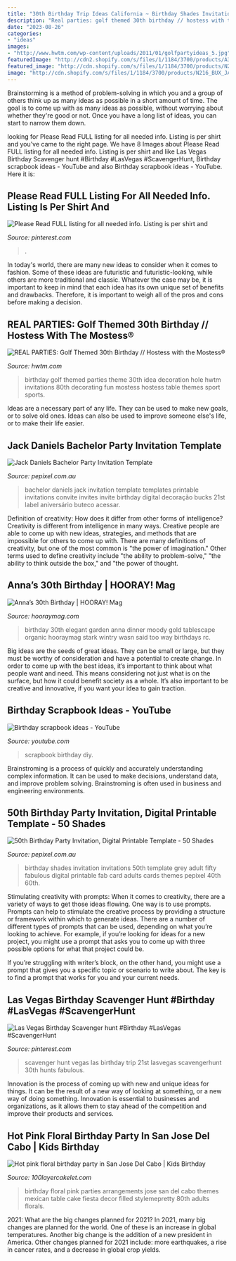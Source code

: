 ```yaml
---
title: "30th Birthday Trip Ideas California ~ Birthday Shades Invitation Invitations 50th Template Grey Adult Fifty Fabulous Digital Printable Fab Card Adults Cards Themes Pepixel 40th 60th"
description: "Real parties: golf themed 30th birthday // hostess with the mostess®"
date: "2023-08-26"
categories:
- "ideas"
images:
- "http://www.hwtm.com/wp-content/uploads/2011/01/golfpartyideas_5.jpg"
featuredImage: "http://cdn2.shopify.com/s/files/1/1184/3700/products/A319_BDAY_50SHADESOFFAB_wv_1024x1024.png?v=1544588357"
featured_image: "http://cdn.shopify.com/s/files/1/1184/3700/products/N216_BUX_JACKTHEBACHELOR_a2a1cd9b-b3f8-4205-84ea-67f1e0a49fdf_1024x1024.jpg?v=1543368954"
image: "http://cdn.shopify.com/s/files/1/1184/3700/products/N216_BUX_JACKTHEBACHELOR_a2a1cd9b-b3f8-4205-84ea-67f1e0a49fdf_1024x1024.jpg?v=1543368954"
---
```



Brainstorming is a method of problem-solving in which you and a group of others think up as many ideas as possible in a short amount of time. The goal is to come up with as many ideas as possible, without worrying about whether they're good or not. Once you have a long list of ideas, you can start to narrow them down.

	

		
looking for Please Read FULL listing for all needed info. Listing is per shirt and you've came to the right page. We have 8 Images about Please Read FULL listing for all needed info. Listing is per shirt and like Las Vegas Birthday Scavenger hunt #Birthday #LasVegas #ScavengerHunt, Birthday scrapbook ideas - YouTube and also Birthday scrapbook ideas - YouTube. Here it is:
		
    
## Please Read FULL Listing For All Needed Info. Listing Is Per Shirt And

<img loading=lazy src="https://i.pinimg.com/736x/87/52/f5/8752f5901430422d68abec6388eec738.jpg" onerror="this.onerror=null;this.src='https://tse3.mm.bing.net/th?id=OIP.TH9m2jcxUPjOKrx77ZWOGgHaJ4&amp;pid=15.1';" alt="Please Read FULL listing for all needed info. Listing is per shirt and">

_Source: pinterest.com_

>. 

	

In today's world, there are many new ideas to consider when it comes to fashion. Some of these ideas are futuristic and futuristic-looking, while others are more traditional and classic. Whatever the case may be, it is important to keep in mind that each idea has its own unique set of benefits and drawbacks. Therefore, it is important to weigh all of the pros and cons before making a decision.

    
## REAL PARTIES: Golf Themed 30th Birthday // Hostess With The Mostess®

<img loading=lazy src="http://www.hwtm.com/wp-content/uploads/2011/01/golfpartyideas_5.jpg" onerror="this.onerror=null;this.src='https://tse1.mm.bing.net/th?id=OIP.E2_OYr7vmk-35p-1rwWB7wHaJQ&amp;pid=15.1';" alt="REAL PARTIES: Golf Themed 30th Birthday // Hostess with the Mostess®">

_Source: hwtm.com_

>birthday golf themed parties theme 30th idea decoration hole hwtm invitations 80th decorating fun mostess hostess table themes sport sports. 

	

Ideas are a necessary part of any life. They can be used to make new goals, or to solve old ones. Ideas can also be used to improve someone else's life, or to make their life easier.

    
## Jack Daniels Bachelor Party Invitation Template

<img loading=lazy src="http://cdn.shopify.com/s/files/1/1184/3700/products/N216_BUX_JACKTHEBACHELOR_a2a1cd9b-b3f8-4205-84ea-67f1e0a49fdf_1024x1024.jpg?v=1543368954" onerror="this.onerror=null;this.src='https://tse4.mm.bing.net/th?id=OIP.bRhoVYyknLAuMvBTe-mm9QHaLH&amp;pid=15.1';" alt="Jack Daniels Bachelor Party Invitation Template">

_Source: pepixel.com.au_

>bachelor daniels jack invitation template templates printable invitations convite invites invite birthday digital decoração bucks 21st label aniversário buteco acessar. 

	

Definition of creativity: How does it differ from other forms of intelligence?
Creativity is different from intelligence in many ways. Creative people are able to come up with new ideas, strategies, and methods that are impossible for others to come up with. 
There are many definitions of creativity, but one of the most common is "the power of imagination." Other terms used to define creativity include "the ability to problem-solve," "the ability to think outside the box," and "the power of thought.

    
## Anna’s 30th Birthday | HOORAY! Mag

<img loading=lazy src="http://hooraymag.com/wp-content/uploads/2015/11/RC_Birthdays_Annas30th_01.jpg" onerror="this.onerror=null;this.src='https://tse3.mm.bing.net/th?id=OIP.l_7tYp6H2ELzOIp9beDPXQHaE7&amp;pid=15.1';" alt="Anna’s 30th Birthday | HOORAY! Mag">

_Source: hooraymag.com_

>birthday 30th elegant garden anna dinner moody gold tablescape organic hooraymag stark wintry wasn said too way birthdays rc. 

	

Big ideas are the seeds of great ideas. They can be small or large, but they must be worthy of consideration and have a potential to create change. In order to come up with the best ideas, it’s important to think about what people want and need. This means considering not just what is on the surface, but how it could benefit society as a whole. It’s also important to be creative and innovative, if you want your idea to gain traction.

    
## Birthday Scrapbook Ideas - YouTube

<img loading=lazy src="https://i.ytimg.com/vi/2zgKdBkw1nI/maxresdefault.jpg" onerror="this.onerror=null;this.src='https://tse4.mm.bing.net/th?id=OIP.6OoL90mdJglTxyqPNjelTAHaEK&amp;pid=15.1';" alt="Birthday scrapbook ideas - YouTube">

_Source: youtube.com_

>scrapbook birthday diy. 

	

Brainstroming is a process of quickly and accurately understanding complex information. It can be used to make decisions, understand data, and improve problem solving. Brainstroming is often used in business and engineering environments.

    
## 50th Birthday Party Invitation, Digital Printable Template - 50 Shades

<img loading=lazy src="http://cdn2.shopify.com/s/files/1/1184/3700/products/A319_BDAY_50SHADESOFFAB_wv_1024x1024.png?v=1544588357" onerror="this.onerror=null;this.src='https://tse4.mm.bing.net/th?id=OIP.uoQJELeBjllWGZcjWscxOgHaLH&amp;pid=15.1';" alt="50th Birthday Party Invitation, Digital Printable Template - 50 Shades">

_Source: pepixel.com.au_

>birthday shades invitation invitations 50th template grey adult fifty fabulous digital printable fab card adults cards themes pepixel 40th 60th. 

	

Stimulating creativity with prompts:
When it comes to creativity, there are a variety of ways to get those ideas flowing. One way is to use prompts. Prompts can help to stimulate the creative process by providing a structure or framework within which to generate ideas.
There are a number of different types of prompts that can be used, depending on what you’re looking to achieve. For example, if you’re looking for ideas for a new project, you might use a prompt that asks you to come up with three possible options for what that project could be.

If you’re struggling with writer’s block, on the other hand, you might use a prompt that gives you a specific topic or scenario to write about. The key is to find a prompt that works for you and your current needs.

    
## Las Vegas Birthday Scavenger Hunt #Birthday #LasVegas #ScavengerHunt

<img loading=lazy src="https://i.pinimg.com/736x/7a/f2/75/7af2751d12b7b37cbd5558cbde5e4568--vegas-st-birthday-ideas-vegas-birthday-trip.jpg" onerror="this.onerror=null;this.src='https://tse3.mm.bing.net/th?id=OIP.B9YLfljEK5yfbwZu2KWQxAHaLH&amp;pid=15.1';" alt="Las Vegas Birthday Scavenger hunt #Birthday #LasVegas #ScavengerHunt">

_Source: pinterest.com_

>scavenger hunt vegas las birthday trip 21st lasvegas scavengerhunt 30th hunts fabulous. 

	

Innovation is the process of coming up with new and unique ideas for things. It can be the result of a new way of looking at something, or a new way of doing something. Innovation is essential to businesses and organizations, as it allows them to stay ahead of the competition and improve their products and services.

    
## Hot Pink Floral Birthday Party In San Jose Del Cabo | Kids Birthday

<img loading=lazy src="https://100lclive.s3.amazonaws.com/img/ideas/blog-full/139268.jpg" onerror="this.onerror=null;this.src='https://tse4.mm.bing.net/th?id=OIP.ycV9ia52ylNJZEmrIVHSNwHaLH&amp;pid=15.1';" alt="Hot pink floral birthday party in San Jose Del Cabo | Kids Birthday">

_Source: 100layercakelet.com_

>birthday floral pink parties arrangements jose san del cabo themes mexican table cake fiesta decor filled stylemepretty 80th adults florals. 

	

2021: What are the big changes planned for 2021?
In 2021, many big changes are planned for the world. One of these is an increase in global temperatures. Another big change is the addition of a new president in America. Other changes planned for 2021 include: more earthquakes, a rise in cancer rates, and a decrease in global crop yields.

